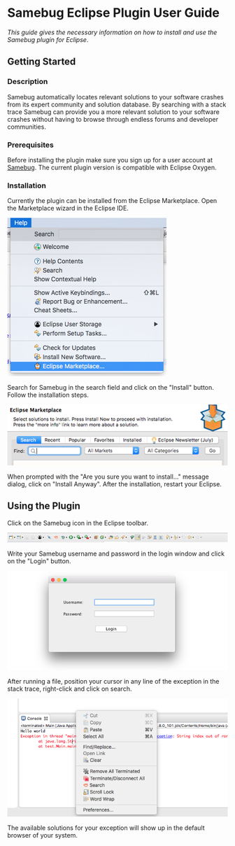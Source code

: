 # Samebug Eclipse Plugin User Guide 
*This guide gives the necessary information on how to install and use the Samebug plugin for Eclipse*.

## Getting Started

### Description
Samebug automatically locates relevant solutions to your software crashes from its expert community and solution database.
By searching with a stack trace Samebug can provide you a more relevant solution to your software crashes without having to browse through endless forums and developer communities.

### Prerequisites
Before installing the plugin make sure you sign up for a user account at [Samebug](https://samebug.io/).
The current plugin version is compatible with Eclipse Oxygen.

### Installation 
Currently the plugin can be installed from the Eclipse Marketplace. Open the Marketplace wizard in the Eclipse IDE.

![](marketplace.png)

Search for Samebug in the search field and click on the "Install" button. Follow the installation steps. 

![](find.png)

When prompted with the "Are you sure you want to install..." message dialog, click on "Install Anyway". After the installation, restart your Eclipse.

## Using the Plugin 
  Click on the Samebug icon in the Eclipse toolbar.
  
  ![](toolbar.png)
  
  Write your Samebug username and password in the login window and click on the "Login" button.
  
  ![](login.png)
  
  After running a file, position your cursor in any line of the exception in the stack trace, right-click and click on search.
  
  ![](search.png)    

  The available solutions for your exception will show up in the default browser of your system.
